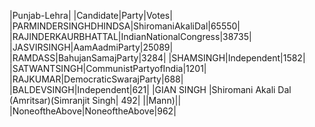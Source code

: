 
|Punjab-Lehra|
|Candidate|Party|Votes|
|PARMINDERSINGHDHINDSA|ShiromaniAkaliDal|65550|
|RAJINDERKAURBHATTAL|IndianNationalCongress|38735|
|JASVIRSINGH|AamAadmiParty|25089|
|RAMDASS|BahujanSamajParty|3284|
|SHAMSINGH|Independent|1582|
|SATWANTSINGH|CommunistPartyofIndia|1201|
|RAJKUMAR|DemocraticSwarajParty|688|
|BALDEVSINGH|Independent|621|
|GIAN SINGH             |Shiromani Akali Dal (Amritsar)(Simranjit Singh|  492|
||Mann)||
|NoneoftheAbove|NoneoftheAbove|962|
